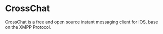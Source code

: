 # CrossChat
CrossChat is a free and open source instant messaging client for iOS, base on the XMPP Protocol.

